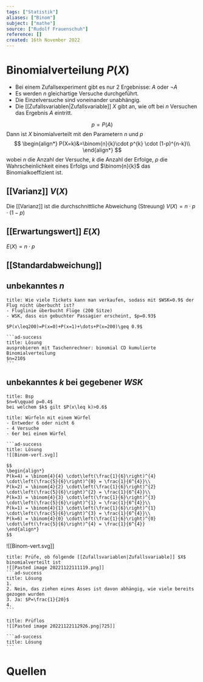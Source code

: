 ```yaml
---
tags: ["Statistik"]
aliases: ["Binom"]
subject: ["mathe"]
source: ["Rudolf Frauenschuh"]
reference: []
created: 16th November 2022
---
```


# Binomialverteilung $P(X)$

- Bei einem Zufallsexperiment gibt es nur $2$ Ergebnisse: $A$ oder $\neg{A}$
- Es werden $n$ gleichartige Versuche durchgeführt.
- Die Einzelversuche sind voneinander unabhängig.
- Die [[Zufallsvariablen|Zufallsvariable]] $X$ gibt an, wie oft bei $n$ Versuchen das Ergebnis $A$ eintritt.

$$p=P(A)$$
Dann ist $X$ binomialverteilt mit den Parametern $n$ und $p$
$$
\begin{align*}
P(X=k)&=\binom{n}{k}\cdot p^{k} \cdot (1-p)^{n-k}\\
\end{align*}
$$
wobei $n$ die Anzahl der Versuche, $k$ die Anzahl der Erfolge, $p$ die Wahrscheinlichkeit eines Erfolgs und $\binom{n}{k}$ das Binomialkoeffizient ist.
## [[Varianz]] $V(X)$
Die [[Varianz]] ist die durchschnittliche Abweichung (Streuung)
$V(X)=n\cdot p\cdot(1-p)$

## [[Erwartungswert]] $E(X)$
$E(X)=n\cdot p$

## [[Standardabweichung]]

## unbekanntes $n$
````ad-example
title: Wie viele Tickets kann man verkaufen, sodass mit $WSK=0.9$ der Flug nicht überbucht ist? 
- Fluglinie überbucht Flüge (200 Sitze)
- WSK, dass ein gebuchter Passagier erscheint, $p=0.93$

$P(x\leq200)=P(x=0)+P(x=1)+\dots+P(x=200)\geq 0.9$

```ad-success
title: Lösung
ausprobieren mit Taschenrechner: binomial CD kumulierte Binomialverteilung
$n=210$
```
````

## unbekanntes $k$ bei gegebener $WSK$
````ad-example
title: Bsp
$n=6\qquad p=0.4$
bei welchem $k$ gilt $P(x\leq k)>0.6$
````

````ad-example
title: Würfeln mit einem Würfel
- Entweder 6 oder nicht 6
- 4 Versuche
- 6er bei einem Würfel

```ad-success
title: Lösung
![[Binom-vert.svg]]

$$
\begin{align*}
P(k=4) = \binom{4}{4} \cdot\left(\frac{1}{6}\right)^{4} \cdot\left(\frac{5}{6}\right)^{0} = \frac{1}{6^{4}}\\
P(k=2) = \binom{4}{2} \cdot\left(\frac{1}{6}\right)^{2} \cdot\left(\frac{5}{6}\right)^{2} = \frac{1}{6^{4}}\\
P(k=3) = \binom{4}{3} \cdot\left(\frac{1}{6}\right)^{3} \cdot\left(\frac{5}{6}\right)^{1} = \frac{1}{6^{4}}\\
P(k=1) = \binom{4}{1} \cdot\left(\frac{1}{6}\right)^{1} \cdot\left(\frac{5}{6}\right)^{3} = \frac{1}{6^{4}}\\
P(k=6) = \binom{4}{0} \cdot\left(\frac{1}{6}\right)^{0} \cdot\left(\frac{5}{6}\right)^{4} = \frac{1}{6^{4}}
\end{align*}
$$

````


![[Binom-vert.svg]]

````ad-example
title: Prüfe, ob folgende [[Zufallsvariablen|Zufallsvariable]] $X$ binomialverteilt ist
![[Pasted image 20221122111119.png]]
```ad-success
title: Lösung
1. 
2. Nein, das ziehen eines Asses ist davon abhängig, wie viele bereits gezogen wurden
3. Ja: $P=\frac{1}{20}$
4.
```
````

````ad-example
title: Prüflos
![[Pasted image 20221122112926.png|725]]

```ad-success
title: Lösung
```

````

# Quellen